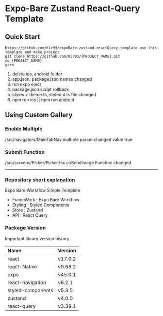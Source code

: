 # Expo-Bare Zustand React-Query Template

## Quick Start

```
https://github.com/Kir93/expoBare-zustand-reactQuery-template use this template and make project
git clone https://github.com/Kir93/{PROJECT_NAME}.git
cd {PROJECT_NAME}
yarn
```

1. delete ios, android folder
2. app.json, package.json names changed
3. run expo eject
4. package.json script rollback
5. styles > theme.ts, styled.d.ts file changed
6. npm run ios || npm run android

## Using Custom Gallery

### Enable Multiple

/src/navigators/MainTabNav multiple param changed value true

### Submit Function

/src/screens/Picker/Picker.tsx onSendImage Function changed

---

### Repository short explanation

Expo Bare Workflow Simple Template

- FrameWork : Expo Bare Workflow
- Styling : Styled Components
- Store : Zustand
- API : React Query

### Package Version

Important library version history

| Name              | Version |
| :---------------- | :------ |
| react             | v17.0.2 |
| react-Native      | v0.68.2 |
| expo              | v45.0.1 |
| react-navigation  | v6.2.1  |
| styled-components | v5.3.5  |
| zustand           | v4.0.0  |
| react-query       | v3.39.1 |
